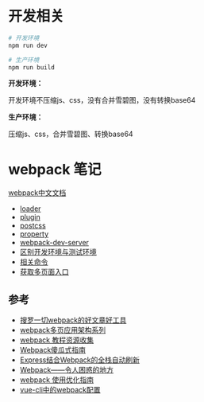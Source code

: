 # 开发相关

``` bash
# 开发环境
npm run dev

# 生产环境
npm run build
```

**开发环境：**

开发环境不压缩js、css，没有合并雪碧图，没有转换base64

**生产环境：**

压缩js、css，合并雪碧图、转换base64

# webpack 笔记

[webpack中文文档](https://doc.webpack-china.org/)

- [loader](./doc/loader.md)
- [plugin](./doc/plugin.md)
- [postcss](./doc/postcss.md)
- [property](./doc/property.md)
- [webpack-dev-server](./doc/webpack-dev-server.md)
- [区别开发环境与测试环境](./doc/区别开发环境与测试环境.md)
- [相关命令](./doc/相关命令.md)
- [获取多页面入口](./doc/获取多页面入口.md)

## 参考

- [搜罗一切webpack的好文章好工具](https://github.com/webpack-china/awesome-webpack-cn)
- [webpack多页应用架构系列](https://segmentfault.com/a/1190000006843916)
- [webpack 教程资源收集](https://segmentfault.com/a/1190000005995267)
- [Webpack傻瓜式指南](https://zhuanlan.zhihu.com/p/20367175)
- [Express结合Webpack的全栈自动刷新](https://segmentfault.com/a/1190000004505747)
- [Webpack——令人困惑的地方](http://blog.csdn.net/a1104258464/article/details/51914450)
- [webpack 使用优化指南](http://www.cnblogs.com/yumeiqiang/p/5281170.html)
- [vue-cli中的webpack配置](https://segmentfault.com/a/1190000008779053)
